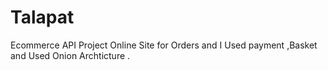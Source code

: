 # Talapat
Ecommerce API Project Online Site for Orders and I Used payment ,Basket and Used Onion Archticture .

